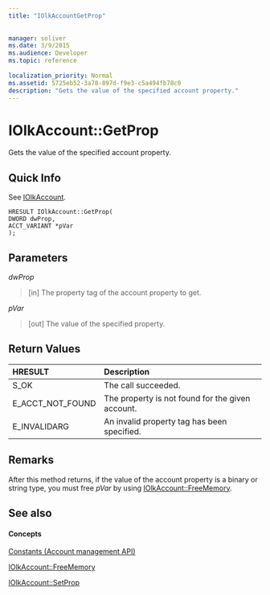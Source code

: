 ```yaml
---
title: "IOlkAccountGetProp"
 
 
manager: soliver
ms.date: 3/9/2015
ms.audience: Developer
ms.topic: reference
 
localization_priority: Normal
ms.assetid: 5725eb52-3a78-897d-f9e3-c5a494fb78c0
description: "Gets the value of the specified account property."
---
```


# IOlkAccount::GetProp

Gets the value of the specified account property.
  
## Quick Info

See [IOlkAccount](iolkaccount.md).
  
```
HRESULT IOlkAccount::GetProp(  
DWORD dwProp, 
ACCT_VARIANT *pVar 
);
```

## Parameters

 _dwProp_
  
> [in] The property tag of the account property to get.
    
 _pVar_
  
> [out] The value of the specified property.
    
## Return Values

|**HRESULT**|**Description**|
|:-----|:-----|
|S_OK  <br/> |The call succeeded.  <br/> |
|E_ACCT_NOT_FOUND  <br/> |The property is not found for the given account.  <br/> |
|E_INVALIDARG  <br/> |An invalid property tag has been specified.  <br/> |
   
## Remarks

After this method returns, if the value of the account property is a binary or string type, you must free  *pVar*  by using [IOlkAccount::FreeMemory](iolkaccount-freememory.md).
  
## See also

#### Concepts

[Constants (Account management API)](constants-account-management-api.md)
  
[IOlkAccount::FreeMemory](iolkaccount-freememory.md)
  
[IOlkAccount::SetProp](iolkaccount-setprop.md)

